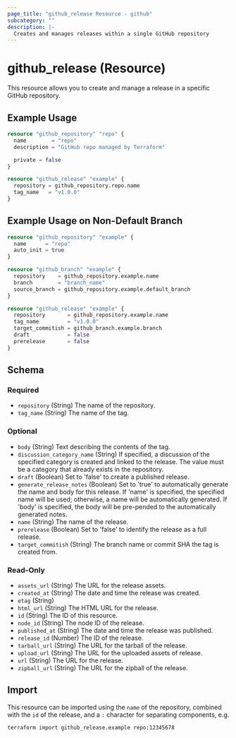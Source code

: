 ```yaml
---
page_title: "github_release Resource - github"
subcategory: ""
description: |-
  Creates and manages releases within a single GitHub repository
---
```


# github_release (Resource)

This resource allows you to create and manage a release in a specific GitHub repository.

## Example Usage

```terraform
resource "github_repository" "repo" {
  name        = "repo"
  description = "GitHub repo managed by Terraform"

  private = false
}

resource "github_release" "example" {
  repository = github_repository.repo.name
  tag_name   = "v1.0.0"
}
```

## Example Usage on Non-Default Branch

```terraform
resource "github_repository" "example" {
  name      = "repo"
  auto_init = true
}

resource "github_branch" "example" {
  repository    = github_repository.example.name
  branch        = "branch_name"
  source_branch = github_repository.example.default_branch
}

resource "github_release" "example" {
  repository       = github_repository.example.name
  tag_name         = "v1.0.0"
  target_commitish = github_branch.example.branch
  draft            = false
  prerelease       = false
}
```

<!-- schema generated by tfplugindocs -->
## Schema

### Required

- `repository` (String) The name of the repository.
- `tag_name` (String) The name of the tag.

### Optional

- `body` (String) Text describing the contents of the tag.
- `discussion_category_name` (String) If specified, a discussion of the specified category is created and linked to the release. The value must be a category that already exists in the repository.
- `draft` (Boolean) Set to 'false' to create a published release.
- `generate_release_notes` (Boolean) Set to 'true' to automatically generate the name and body for this release. If 'name' is specified, the specified name will be used; otherwise, a name will be automatically generated. If 'body' is specified, the body will be pre-pended to the automatically generated notes.
- `name` (String) The name of the release.
- `prerelease` (Boolean) Set to 'false' to identify the release as a full release.
- `target_commitish` (String) The branch name or commit SHA the tag is created from.

### Read-Only

- `assets_url` (String) The URL for the release assets.
- `created_at` (String) The date and time the release was created.
- `etag` (String)
- `html_url` (String) The HTML URL for the release.
- `id` (String) The ID of this resource.
- `node_id` (String) The node ID of the release.
- `published_at` (String) The date and time the release was published.
- `release_id` (Number) The ID of the release.
- `tarball_url` (String) The URL for the tarball of the release.
- `upload_url` (String) The URL for the uploaded assets of release.
- `url` (String) The URL for the release.
- `zipball_url` (String) The URL for the zipball of the release.

## Import

This resource can be imported using the `name` of the repository, combined with the `id` of the release, and a `:` character for separating components, e.g.

```shell
terraform import github_release.example repo:12345678
```
